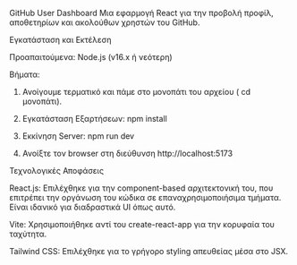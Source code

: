 GitHub User Dashboard
Μια εφαρμογή React για την προβολή προφίλ, αποθετηρίων και ακολούθων χρηστών του GitHub.

Εγκατάσταση και Εκτέλεση

Προαπαιτούμενα:
Node.js (v16.x ή νεότερη)

Βήματα:

1. Ανοίγουμε τερματικό και πάμε στο μονοπάτι του αρχείου ( cd μονοπάτι).

2. Εγκατάσταση Εξαρτήσεων:
npm install

3. Εκκίνηση Server:
npm run dev

4. Ανοίξτε τον browser στη διεύθυνση http://localhost:5173

Τεχνολογικές Αποφάσεις

React.js: Επιλέχθηκε για την component-based αρχιτεκτονική του, που επιτρέπει την οργάνωση του κώδικα σε επαναχρησιμοποιήσιμα τμήματα. Είναι ιδανικό για διαδραστικά UI όπως αυτό.

Vite: Χρησιμοποιήθηκε αντί του create-react-app για την κορυφαία του ταχύτητα. 

Tailwind CSS: Επιλέχθηκε για το γρήγορο styling απευθείας μέσα στο JSX. 
